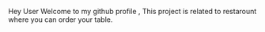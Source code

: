 Hey User Welcome to my github profile ,
This project is related to restarount where you can order your table.
